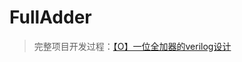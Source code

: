 # FullAdder

> 完整项目开发过程：[【O】一位全加器的verilog设计](https://mengze.top/[O]%E4%B8%80%E4%BD%8D%E5%85%A8%E5%8A%A0%E5%99%A8%E7%9A%84Verilog%E8%AE%BE%E8%AE%A1/)
